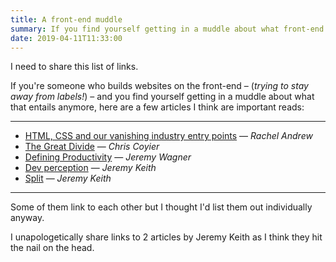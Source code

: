 ```yaml
---
title: A front-end muddle
summary: If you find yourself getting in a muddle about what front-end development entails anymore.
date: 2019-04-11T11:33:00
---
```


I need to share this list of links.

If you're someone who builds websites on the front-end – (*trying to stay away from labels!*) – and you find yourself getting in a muddle about what that entails anymore, here are a few articles I think are important reads:

---

* [HTML, CSS and our vanishing industry entry points][1] — *Rachel Andrew*
* [The Great Divide][2] — *Chris Coyier*
* [Defining Productivity][3] — *Jeremy Wagner*
* [Dev perception][4] — *Jeremy Keith*
* [Split][5] — *Jeremy Keith*

---

Some of them link to each other but I thought I'd list them out individually anyway.

I unapologetically share links to 2 articles by Jeremy Keith as I think they hit the nail on the head.

[1]: https://rachelandrew.co.uk/archives/2019/01/30/html-css-and-our-vanishing-industry-entry-points/
[2]: https://css-tricks.com/the-great-divide/
[3]: https://jeremy.codes/blog/defining-productivity/
[4]: https://adactio.com/journal/15011
[5]: https://adactio.com/journal/15050
